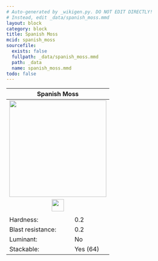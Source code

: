 ```yaml
---
# Auto-generated by _wikigen.py. DO NOT EDIT DIRECTLY!
# Instead, edit _data/spanish_moss.mmd
layout: block
category: block
title: Spanish Moss
mcid: spanish_moss
sourcefile:
  exists: false
  fullpath: _data/spanish_moss.mmd
  path: _data
  name: spanish_moss.mmd
todo: false
---
```


<table class="block-info"><thead><tr>
<th colspan=2>Spanish Moss</th>
</tr></thead><tbody>
<tr><td colspan=2 class="cell-image-big" style="text-align:center"><img src="/allotment/img/textures/allotment/spanish_moss.png" width="256" height="256" alt="" class="preview-icon"></td></tr>
<tr><td colspan=2 class="cell-image-small" style="text-align:center"><img src="/allotment/img/inventory_textures/allotment/spanish_moss.png" width="32" height="32" alt="" class="inventory-icon"></td></tr>
<tr><td colspan=2 style="text-align:center"><span class="tool-info tool-hoe tool-level-0" title="Breaks faster with a Hoe"></span></td></tr>
<tr><td>Hardness:</td><td>0.2</td></tr>
<tr><td>Blast resistance:</td><td>0.2</td></tr>
<tr><td>Luminant:</td><td>No</td></tr>
<tr><td>Stackable:</td><td>Yes (64)</td></tr>
</tbody></table>

